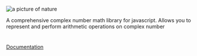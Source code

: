 ![a picture of nature](http://tonerdo.github.io/Spotify-Instant/images/mathplex.png)

A comprehensive complex number math library for javascript.
Allows you to represent and perform arithmetic operations on complex number
#
[Documentation](http://tonerdo.github.io/mathplex-js/docs/index.html)
